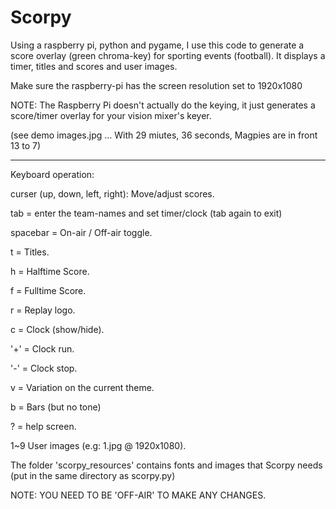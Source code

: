 # Scorpy

Using a raspberry pi, python and pygame, I use this code to generate a score overlay (green chroma-key) for sporting events (football). It displays a timer, titles and scores and user images.

Make sure the raspberry-pi has the screen resolution set to 1920x1080

NOTE: The Raspberry Pi doesn't actually do the keying, it just generates a score/timer overlay for your vision mixer's keyer.

(see demo images.jpg   ... With 29 miutes, 36 seconds, Magpies are in front 13 to 7)

___________________________________
Keyboard operation:

curser (up, down, left, right): Move/adjust scores.

tab = enter the team-names and set timer/clock (tab again to exit)

spacebar = On-air / Off-air toggle.

t = Titles.

h = Halftime Score.

f = Fulltime Score.

r = Replay logo.

c = Clock (show/hide).

'+' = Clock run.

'-' = Clock stop.

v = Variation on the current theme.

b = Bars (but no tone)

? = help screen.

1~9 User images (e.g:  1.jpg @ 1920x1080).

The folder 'scorpy_resources' contains fonts and images that Scorpy needs (put in the same directory as scorpy.py)

NOTE: YOU NEED TO BE 'OFF-AIR' TO MAKE ANY CHANGES.
